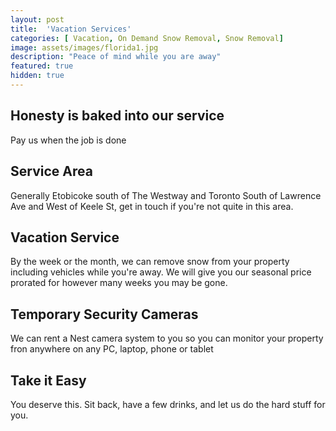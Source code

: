 ```yaml
---
layout: post
title:  'Vacation Services'
categories: [ Vacation, On Demand Snow Removal, Snow Removal]
image: assets/images/florida1.jpg
description: "Peace of mind while you are away"
featured: true
hidden: true
---
```


## Honesty is baked into our service
Pay us when the job is done

## Service Area
Generally Etobicoke south of The Westway and Toronto South of Lawrence Ave and West of Keele St, get in touch if you're not quite in this area.

## Vacation Service
By the week or the month, we can remove snow from your property including vehicles while you're away. We will give you our seasonal price prorated for however many weeks you may be gone.

## Temporary Security Cameras
We can rent a Nest camera system to you so you can monitor your property fron anywhere on any PC, laptop, phone or tablet

## Take it Easy
You deserve this. Sit back, have a few drinks, and let us do the hard stuff for you.

